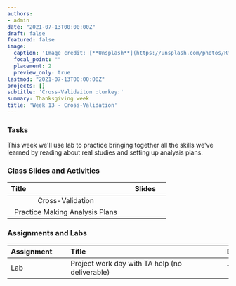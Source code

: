 ```yaml
---
authors:
- admin
date: "2021-07-13T00:00:00Z"
draft: false
featured: false
image:
  caption: 'Image credit: [**Unsplash**](https://unsplash.com/photos/RjNluvdqX3g)'
  focal_point: ""
  placement: 2
  preview_only: true
lastmod: "2021-07-13T00:00:00Z"
projects: []
subtitle: 'Cross-Validaiton :turkey:'
summary: Thanksgiving week
title: 'Week 13 - Cross-Validation'
---
```


### Tasks 

This week we'll use lab to practice bringing together all the skills we've learned by reading about real studies and setting up analysis plans. 


### Class Slides and Activities
| <div style="width:250px;text-align:left">Title</div> | <div  style="width:80px;text-align:center">Slides</div> | 
|:---:|:---------------------|
| Cross-Validation   | [<span style="color: #4b5357;"><i class="fas fa-desktop fa-lg"></i></span>](https://sta-198-glhlth-298-fall-2022.github.io/website/slides/week-13/w13-l01-cross-validation.html) | 
| Practice Making Analysis Plans | [<span style="color: #4b5357;"><i class="fas fa-desktop fa-lg"></i></span>](https://sta-198-glhlth-298-fall-2022.github.io/website/slides/week-13/w13-l02-big-picture-practice.html)  | 



### Assignments and Labs

| <div style="width:120px;text-align:left">Assignment</div> | <div style="width:340px;text-align:left">Title</div> | <div style="width:200px;text-align:left">Due</div> |
|:---|:---|:---|
| Lab | Project work day with TA help (no deliverable) | Tuesday, 11/23 |
